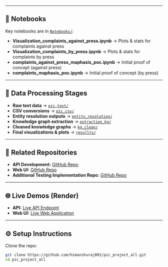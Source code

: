 
---

## 📒 Notebooks
Key notebooks are in [`Notebooks/`](./Notebooks/):  
- **Visualization_complaints_against_press.ipynb** → Plots & stats for complaints against press  
- **Visualization_complaints_by_press.ipynb** → Plots & stats for complaints by press  
- **complaints_against_press_maphasis_poc.ipynb** → Initial proof of concept (against press)  
- **complaints_maphasis_poc.ipynb** → Initial proof of concept (by press)  

---

## 📑 Data Processing Stages
- **Raw text data** → [`pic-text/`](./pic-text/)  
- **CSV conversions** → [`pic_csv/`](./pic_csv/)  
- **Entity resolution outputs** → [`entity_resolution/`](./entity_resolution/)  
- **Knowledge graph extraction** → [`extraction_kg/`](./extraction_kg/)  
- **Cleaned knowledge graphs** → [`kg_clean/`](./kg_clean/)  
- **Final visualizations & plots** → [`resullts/`](./resullts/)  

---

## 🔗 Related Repositories
- **API Development:** [GitHub Repo](https://github.com/himanshuraj001/complainst_deployment)  
- **Web UI:** [GitHub Repo](https://github.com/himanshuraj001/complaints_press_ui)
- **Additional Testing Implementation Repo:** [GitHub Repo](https://github.com/himanshuraj001/Complaints_Knowledge_graph) 

---

## 🌐 Live Demos (Render)
- **API:** [Live API Endpoint](https://complainst-deployment.onrender.com/docs)  
- **Web UI:** [Live Web Application](https://stats-ui-1.onrender.com/)  

---

## ⚙️ Setup Instructions
Clone the repo:
```bash
git clone https://github.com/himanshuraj001/pic_project_all.git
cd pic_project_all
